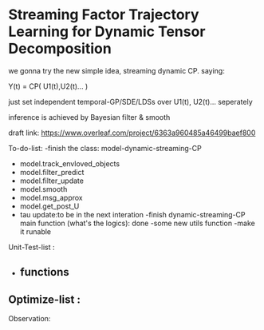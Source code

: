 # Streaming Factor Trajectory Learning for Dynamic Tensor Decomposition


we gonna try the new simple idea, streaming dynamic CP. saying: 

Y(t) = CP( U1(t),U2(t)... )

just set independent temporal-GP/SDE/LDSs over U1(t), U2(t)... seperately

inference is achieved by  Bayesian filter & smooth

draft link: https://www.overleaf.com/project/6363a960485a46499baef800

To-do-list:
-finish the class: model-dynamic-streaming-CP
  - model.track_envloved_objects
  - model.filter_predict
  - model.filter_update
  - model.smooth
  - model.msg_approx
  - model.get_post_U
  - tau update:to be in the next interation
-finish dynamic-streaming-CP main function (what's the logics): done
-some new utils function
-make it runable

Unit-Test-list :
- functions
  - 

Optimize-list :
- 

Observation:
